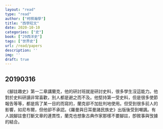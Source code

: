 ```yaml
---
layout: "read"
type: "read"
author: ["柯棋瀚學"]
title: "西學短文"
date: 2020-10-10
categories: ["史"]
book: ["29西洋史"]
tags: ["世界史"]
url: /read/papers
description: ''
img: ''
draft: true
---
```


## 20190316

《腳註趣史》第一二章講蘭克，他的研討班就是研討史料，很多學生沒這能力。他對於史料研讀非常喜歡，別人都是避之而不及。他堅持第一受史料，但是很多使節報告等等，都是爲了某一目的而寫的，蘭克卻不加批判地使用。但受到很多前人的影響，如尼布爾，但他卻不承認。《羅曼與日耳曼諸民族史》出版後受到嘲諷。有人說腳註會打斷文章的連貫性，蘭克也想象古典作家那樣不要腳註，卽敘事與攷據的結合。